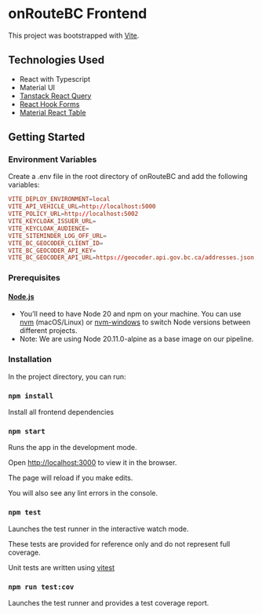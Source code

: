 #  onRouteBC Frontend

This project was bootstrapped with [Vite](https://vitejs.dev/).

## Technologies Used

- React with Typescript
- Material UI
- [Tanstack React Query](https://tanstack.com/query/v3/)
- [React Hook Forms](https://react-hook-form.com/)
- [Material React Table](https://www.material-react-table.com/)

## Getting Started

### Environment Variables

Create a .env file in the root directory of onRouteBC and add the following variables:

```conf
VITE_DEPLOY_ENVIRONMENT=local
VITE_API_VEHICLE_URL=http://localhost:5000
VITE_POLICY_URL=http://localhost:5002
VITE_KEYCLOAK_ISSUER_URL=
VITE_KEYCLOAK_AUDIENCE=
VITE_SITEMINDER_LOG_OFF_URL=
VITE_BC_GEOCODER_CLIENT_ID=
VITE_BC_GEOCODER_API_KEY=
VITE_BC_GEOCODER_API_URL=https://geocoder.api.gov.bc.ca/addresses.json
```

### Prerequisites

#### [Node.js](https://nodejs.org/en/)

- You’ll need to have Node 20 and npm on your machine. You can use [nvm](https://github.com/nvm-sh/nvm#installation) (macOS/Linux) or [nvm-windows](https://github.com/coreybutler/nvm-windows#node-version-manager-nvm-for-windows) to switch Node versions between different projects.
- Note: We are using Node 20.11.0-alpine as a base image on our pipeline.

### Installation

In the project directory, you can run:

### `npm install`

Install all frontend dependencies

### `npm start`

Runs the app in the development mode.

Open [http://localhost:3000](http://localhost:3000) to view it in the browser.

The page will reload if you make edits.

You will also see any lint errors in the console.

### `npm test`

Launches the test runner in the interactive watch mode.

These tests are provided for reference only and do not represent full coverage.

Unit tests are written using [vitest](https://vitest.dev/guide/why.html)

### `npm run test:cov`

Launches the test runner and provides a test coverage report.
